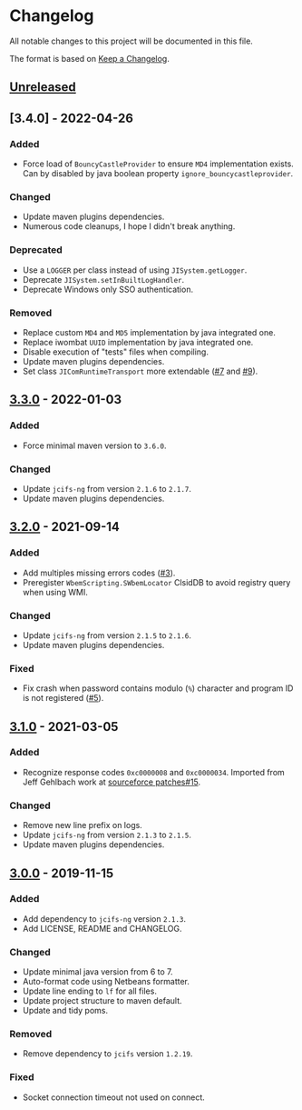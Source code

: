 # Changelog
All notable changes to this project will be documented in this file.

The format is based on [Keep a Changelog](https://keepachangelog.com/en/1.0.0/).

## [Unreleased]

## [3.4.0] - 2022-04-26
### Added
- Force load of `BouncyCastleProvider` to ensure `MD4` implementation exists. Can by disabled by java boolean property `ignore_bouncycastleprovider`.

### Changed
- Update maven plugins dependencies.
- Numerous code cleanups, I hope I didn't break anything.

### Deprecated
- Use a `LOGGER` per class instead of using `JISystem.getLogger`.
- Deprecate `JISystem.setInBuiltLogHandler`.
- Deprecate Windows only SSO authentication.

### Removed
- Replace custom `MD4` and `MD5` implementation by java integrated one.
- Replace iwombat `UUID` implementation by java integrated one.
- Disable execution of "tests" files when compiling.
- Update maven plugins dependencies.
- Set class `JIComRuntimeTransport` more extendable ([#7] and [#9]).

[#7]: https://github.com/skyghis/j-interop-ng/pull/7
[#9]: https://github.com/skyghis/j-interop-ng/pull/9

## [3.3.0] - 2022-01-03
### Added
- Force minimal maven version to `3.6.0`.

### Changed
- Update `jcifs-ng` from version `2.1.6` to `2.1.7`.
- Update maven plugins dependencies.

## [3.2.0] - 2021-09-14
### Added
- Add multiples missing errors codes ([#3]).
- Preregister `WbemScripting.SWbemLocator` ClsidDB to avoid registry query when using WMI.

### Changed
- Update `jcifs-ng` from version `2.1.5` to `2.1.6`.
- Update maven plugins dependencies.

### Fixed
- Fix crash when password contains modulo (`%`) character and program ID is not registered ([#5]).

[#3]: https://github.com/skyghis/j-interop-ng/issues/3
[#5]: https://github.com/skyghis/j-interop-ng/issues/5

## [3.1.0] - 2021-03-05
### Added
- Recognize response codes `0xc0000008` and `0xc0000034`. Imported from Jeff Gehlbach work at [sourceforce patches#15](https://sourceforge.net/p/j-interop/patches/15/).

### Changed
- Remove new line prefix on logs.
- Update `jcifs-ng` from version `2.1.3` to `2.1.5`.
- Update maven plugins dependencies.

## [3.0.0] - 2019-11-15
### Added
- Add dependency to `jcifs-ng` version `2.1.3`.
- Add LICENSE, README and CHANGELOG.

### Changed
- Update minimal java version from 6 to 7.
- Auto-format code using Netbeans formatter.
- Update line ending to `lf` for all files.
- Update project structure to maven default.
- Update and tidy poms.

### Removed
- Remove dependency to `jcifs` version `1.2.19`.

### Fixed
- Socket connection timeout not used on connect.

[Unreleased]: https://github.com/skyghis/j-interop-ng/compare/3.4.0...HEAD
[3.3.0]: https://github.com/skyghis/j-interop-ng/compare/3.3.0...3.4.0
[3.3.0]: https://github.com/skyghis/j-interop-ng/compare/3.2.0...3.3.0
[3.2.0]: https://github.com/skyghis/j-interop-ng/compare/3.1.0...3.2.0
[3.1.0]: https://github.com/skyghis/j-interop-ng/compare/3.0.0...3.1.0
[3.0.0]: https://github.com/skyghis/j-interop-ng/releases/tag/3.0.0

